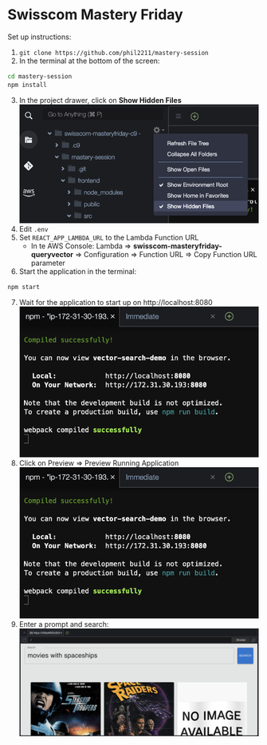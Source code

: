 # Swisscom Mastery Friday

Set up instructions:

1. `git clone https://github.com/phil2211/mastery-session`
2. In the terminal at the bottom of the screen:
```bash
cd mastery-session
npm install
```
3. In the project drawer, click on **Show Hidden Files**
![Show Hidden Files](images/c9-show-hidden.png)
4. Edit `.env`
5. Set `REACT_APP_LAMBDA_URL` to the Lambda Function URL
   * In te AWS Console: Lambda ⇒ **swisscom-masteryfriday-queryvector** ⇒ Configuration ⇒ Function URL ⇒ Copy Function URL parameter
6. Start the application in the terminal:
```bash
npm start
```
7. Wait for the application to start up on http://localhost:8080
![Application running](images/app-running.png)
8. Click on Preview ⇒ Preview Running Application
![App Running](images/app-running.png)
9. Enter a prompt and search:
![App Query](images/app-query.png)
